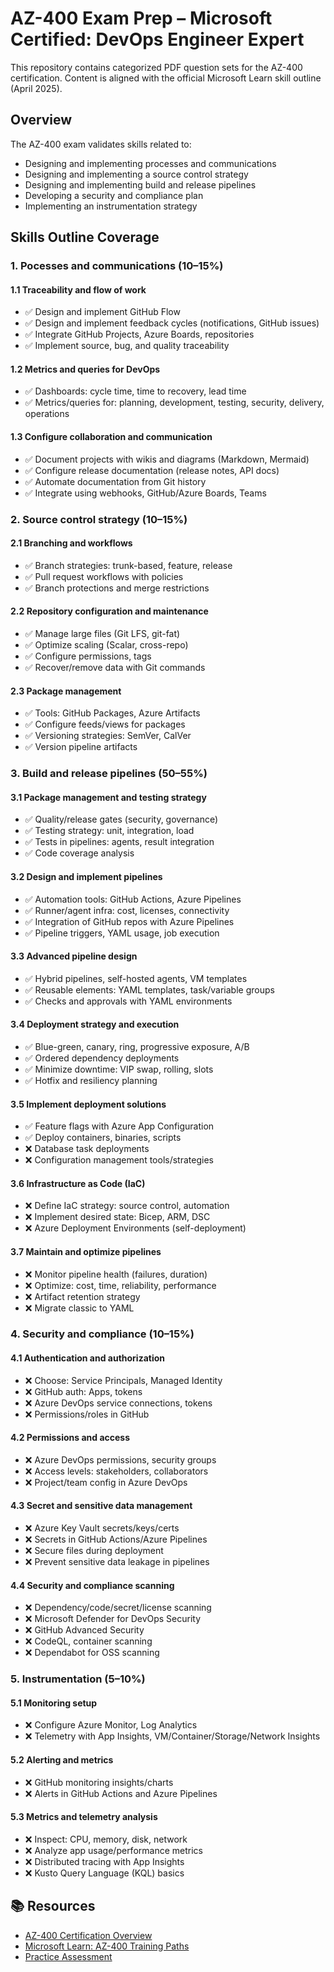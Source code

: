 ﻿# AZ-400 Exam Prep – Microsoft Certified: DevOps Engineer Expert

This repository contains categorized PDF question sets for the AZ-400 certification. Content is aligned with the official Microsoft Learn skill outline (April 2025).

## Overview

The AZ-400 exam validates skills related to:
- Designing and implementing processes and communications
- Designing and implementing a source control strategy
- Designing and implementing build and release pipelines
- Developing a security and compliance plan
- Implementing an instrumentation strategy

## Skills Outline Coverage

### 1. Pocesses and communications (10–15%)

#### 1.1 Traceability and flow of work
- ✅ Design and implement GitHub Flow
- ✅ Design and implement feedback cycles (notifications, GitHub issues)
- ✅ Integrate GitHub Projects, Azure Boards, repositories
- ✅ Implement source, bug, and quality traceability

#### 1.2 Metrics and queries for DevOps
- ✅ Dashboards: cycle time, time to recovery, lead time
- ✅ Metrics/queries for: planning, development, testing, security, delivery, operations

#### 1.3 Configure collaboration and communication
- ✅ Document projects with wikis and diagrams (Markdown, Mermaid)
- ✅ Configure release documentation (release notes, API docs)
- ✅ Automate documentation from Git history
- ✅ Integrate using webhooks, GitHub/Azure Boards, Teams

### 2. Source control strategy (10–15%)

#### 2.1 Branching and workflows
- ✅ Branch strategies: trunk-based, feature, release
- ✅ Pull request workflows with policies
- ✅ Branch protections and merge restrictions

#### 2.2 Repository configuration and maintenance
- ✅ Manage large files (Git LFS, git-fat)
- ✅ Optimize scaling (Scalar, cross-repo)
- ✅ Configure permissions, tags
- ✅ Recover/remove data with Git commands

#### 2.3 Package management
- ✅ Tools: GitHub Packages, Azure Artifacts
- ✅ Configure feeds/views for packages
- ✅ Versioning strategies: SemVer, CalVer
- ✅ Version pipeline artifacts

### 3. Build and release pipelines (50–55%)

#### 3.1 Package management and testing strategy
- ✅ Quality/release gates (security, governance)
- ✅ Testing strategy: unit, integration, load
- ✅ Tests in pipelines: agents, result integration
- ✅ Code coverage analysis

#### 3.2 Design and implement pipelines
- ✅ Automation tools: GitHub Actions, Azure Pipelines
- ✅ Runner/agent infra: cost, licenses, connectivity
- ✅ Integration of GitHub repos with Azure Pipelines
- ✅ Pipeline triggers, YAML usage, job execution

#### 3.3 Advanced pipeline design
- ✅ Hybrid pipelines, self-hosted agents, VM templates
- ✅ Reusable elements: YAML templates, task/variable groups
- ✅ Checks and approvals with YAML environments

#### 3.4 Deployment strategy and execution
- ✅ Blue-green, canary, ring, progressive exposure, A/B
- ✅ Ordered dependency deployments
- ✅ Minimize downtime: VIP swap, rolling, slots
- ✅ Hotfix and resiliency planning

#### 3.5 Implement deployment solutions
- ✅ Feature flags with Azure App Configuration
- ✅ Deploy containers, binaries, scripts
- ❌ Database task deployments
- ❌ Configuration management tools/strategies

#### 3.6 Infrastructure as Code (IaC)
- ❌ Define IaC strategy: source control, automation
- ❌ Implement desired state: Bicep, ARM, DSC
- ❌ Azure Deployment Environments (self-deployment)

#### 3.7 Maintain and optimize pipelines
- ❌ Monitor pipeline health (failures, duration)
- ❌ Optimize: cost, time, reliability, performance
- ❌ Artifact retention strategy
- ❌ Migrate classic to YAML

### 4. Security and compliance (10–15%)

#### 4.1 Authentication and authorization
- ❌ Choose: Service Principals, Managed Identity
- ❌ GitHub auth: Apps, tokens
- ❌ Azure DevOps service connections, tokens
- ❌ Permissions/roles in GitHub

#### 4.2 Permissions and access
- ❌ Azure DevOps permissions, security groups
- ❌ Access levels: stakeholders, collaborators
- ❌ Project/team config in Azure DevOps

#### 4.3 Secret and sensitive data management
- ❌ Azure Key Vault secrets/keys/certs
- ❌ Secrets in GitHub Actions/Azure Pipelines
- ❌ Secure files during deployment
- ❌ Prevent sensitive data leakage in pipelines

#### 4.4 Security and compliance scanning
- ❌ Dependency/code/secret/license scanning
- ❌ Microsoft Defender for DevOps Security
- ❌ GitHub Advanced Security
- ❌ CodeQL, container scanning
- ❌ Dependabot for OSS scanning

### 5. Instrumentation (5–10%)

#### 5.1 Monitoring setup
- ❌ Configure Azure Monitor, Log Analytics
- ❌ Telemetry with App Insights, VM/Container/Storage/Network Insights

#### 5.2 Alerting and metrics
- ❌ GitHub monitoring insights/charts
- ❌ Alerts in GitHub Actions and Azure Pipelines

#### 5.3 Metrics and telemetry analysis
- ❌ Inspect: CPU, memory, disk, network
- ❌ Analyze app usage/performance metrics
- ❌ Distributed tracing with App Insights
- ❌ Kusto Query Language (KQL) basics

## 📚 Resources

- [AZ-400 Certification Overview](https://learn.microsoft.com/en-us/credentials/certifications/devops-engineer/)
- [Microsoft Learn: AZ-400 Training Paths](https://learn.microsoft.com/en-us/training/paths/devops-engineer/)
- [Practice Assessment](https://learn.microsoft.com/en-us/credentials/certifications/devops-engineer/practice/assessment)
